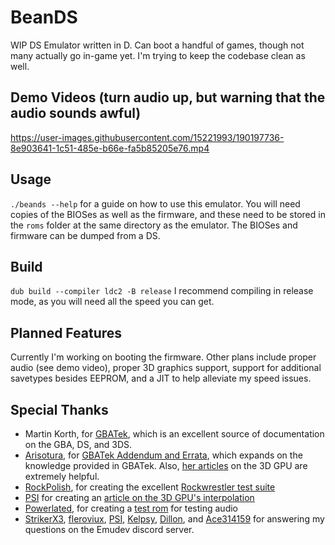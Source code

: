 
# BeanDS
WIP DS Emulator written in D. Can boot a handful of games, though not many actually go in-game yet. I'm trying to keep the codebase clean as well.

## Demo Videos (turn audio up, but warning that the audio sounds awful)

https://user-images.githubusercontent.com/15221993/190197736-8e903641-1c51-485e-b66e-fa5b85205e76.mp4


## Usage
`./beands --help` for a guide on how to use this emulator.
You will need copies of the BIOSes as well as the firmware, and these need to be stored in the `roms` folder at the same directory as the emulator. The BIOSes and firmware can be dumped from a DS. 

## Build

`dub build --compiler ldc2 -B release`
I recommend compiling in release mode, as you will need all the speed you can get.

## Planned Features

Currently I'm working on booting the firmware. Other plans include proper audio (see demo video), proper 3D graphics support, support for additional savetypes besides EEPROM, and a JIT to help alleviate my speed issues. 


## Special Thanks
+ Martin Korth, for [GBATek](https://problemkaputt.de/gbatek.htm#dsmemorymaps), which is an excellent source of documentation on the GBA, DS, and 3DS.
+ [Arisotura](https://github.com/Arisotura/), for [GBATek Addendum and Errata](https://melonds.kuribo64.net/board/thread.php?id=13), which expands on the knowledge provided in GBATek. Also, [her articles](https://melonds.kuribo64.net/comments.php?id=85) on the 3D GPU are extremely helpful.
+ [RockPolish](https://github.com/RockPolish), for creating the excellent [Rockwrestler test suite](https://github.com/RockPolish/rockwrestler)
+ [PSI](https://github.com/PSI-Rockin) for creating an [article on the 3D GPU's interpolation](https://corgids.wordpress.com/2017/09/27/interpolation/)
+ [Powerlated](https://github.com/powerlated), for creating a [test rom](https://github.com/Powerlated/amogus.nds) for testing audio
+ [StrikerX3](https://github.com/StrikerX3/), [fleroviux](https://github.com/fleroviux/), [PSI](https://github.com/PSI-Rockin), [Kelpsy](https://github.com/Kelpsy/), [Dillon](https://github.com/Dillonb), and [Ace314159](https://github.com/Ace314159) for answering my questions on the Emudev discord server.
